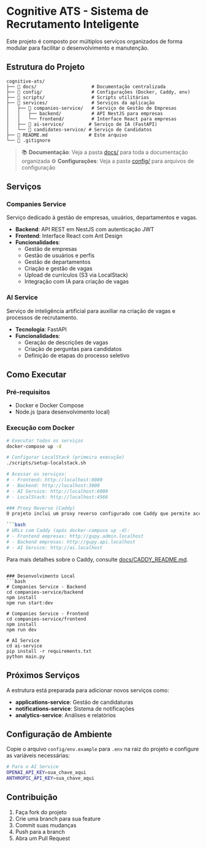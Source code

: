 # Cognitive ATS - Sistema de Recrutamento Inteligente

Este projeto é composto por múltiplos serviços organizados de forma modular para facilitar o desenvolvimento e manutenção.

## Estrutura do Projeto

```
cognitive-ats/
├── 📁 docs/                    # Documentação centralizada
├── 📁 config/                  # Configurações (Docker, Caddy, env)
├── 📁 scripts/                 # Scripts utilitários
├── 📁 services/                # Serviços da aplicação
│   ├── 📁 companies-service/   # Serviço de Gestão de Empresas
│   │   ├── backend/           # API NestJS para empresas
│   │   └── frontend/          # Interface React para empresas
│   ├── 📁 ai-service/         # Serviço de IA (FastAPI)
│   └── 📁 candidates-service/ # Serviço de Candidatos
├── 📄 README.md               # Este arquivo
└── 📄 .gitignore
```

> 📚 **Documentação**: Veja a pasta [docs/](./docs/) para toda a documentação organizada
> ⚙️ **Configurações**: Veja a pasta [config/](./config/) para arquivos de configuração

## Serviços

### Companies Service
Serviço dedicado à gestão de empresas, usuários, departamentos e vagas.

- **Backend**: API REST em NestJS com autenticação JWT
- **Frontend**: Interface React com Ant Design
- **Funcionalidades**: 
  - Gestão de empresas
  - Gestão de usuários e perfis
  - Gestão de departamentos
  - Criação e gestão de vagas
  - Upload de currículos (S3 via LocalStack)
  - Integração com IA para criação de vagas

### AI Service
Serviço de inteligência artificial para auxiliar na criação de vagas e processos de recrutamento.

- **Tecnologia**: FastAPI
- **Funcionalidades**:
  - Geração de descrições de vagas
  - Criação de perguntas para candidatos
  - Definição de etapas do processo seletivo

## Como Executar

### Pré-requisitos
- Docker e Docker Compose
- Node.js (para desenvolvimento local)

### Execução com Docker
```bash
# Executar todos os serviços
docker-compose up -d

# Configurar LocalStack (primeira execução)
./scripts/setup-localstack.sh

# Acessar os serviços:
# - Frontend: http://localhost:8080
# - Backend: http://localhost:3000
# - AI Service: http://localhost:8000
# - LocalStack: http://localhost:4566

### Proxy Reverso (Caddy)
O projeto inclui um proxy reverso configurado com Caddy que permite acesso organizado através de subdomínios:

```bash
# URLs com Caddy (após docker-compose up -d):
# - Frontend empresas: http://gupy.admin.localhost
# - Backend empresas: http://gupy.api.localhost  
# - AI Service: http://ai.localhost
```

Para mais detalhes sobre o Caddy, consulte [docs/CADDY_README.md](./docs/CADDY_README.md).
```

### Desenvolvimento Local
```bash
# Companies Service - Backend
cd companies-service/backend
npm install
npm run start:dev

# Companies Service - Frontend
cd companies-service/frontend
npm install
npm run dev

# AI Service
cd ai-service
pip install -r requirements.txt
python main.py
```

## Próximos Serviços

A estrutura está preparada para adicionar novos serviços como:
- **applications-service**: Gestão de candidaturas
- **notifications-service**: Sistema de notificações
- **analytics-service**: Análises e relatórios

## Configuração de Ambiente

Copie o arquivo `config/env.example` para `.env` na raiz do projeto e configure as variáveis necessárias:

```bash
# Para o AI Service
OPENAI_API_KEY=sua_chave_aqui
ANTHROPIC_API_KEY=sua_chave_aqui
```

## Contribuição

1. Faça fork do projeto
2. Crie uma branch para sua feature
3. Commit suas mudanças
4. Push para a branch
5. Abra um Pull Request 